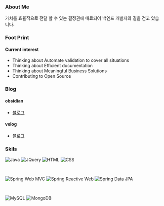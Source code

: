
### About Me

가치를 효율적으로 전달 할 수 있는 결정권에 매료되어 백엔드 개발자의 길을 걷고 있습니다.

### Foot Print

#### Current interest

- Thinking about Automate validation to cover all situations
- Thinking about Efficient documentation
- Thinking about Meaningful Business Solutions
- Contributing to Open Source

### Blog

#### obsidian

- [블로그](https://publish.obsidian.md/this-is-spear/this-is-spear/index)

#### velog

- [블로그](https://velog.io/@this-is-spear)

### Skils

![Java](https://img.shields.io/badge/Java-ED8B00?style=for-the-badge&logo=openjdk&logoColor=white)
![JQuery](https://img.shields.io/badge/jQuery-0769AD?style=for-the-badge&logo=jquery&logoColor=white)
![HTML](https://img.shields.io/badge/HTML-239120?style=for-the-badge&logo=html5&logoColor=white)
![CSS](https://img.shields.io/badge/CSS-239120?&style=for-the-badge&logo=css3&logoColor=white)

<br>

![Spring Web MVC](https://img.shields.io/badge/Spring%20Web%20MVC-6DB33F?style=for-the-badge&logo=spring&logoColor=white)
![Spring Reactive Web](https://img.shields.io/badge/Spring%20Reactive%20Web-6DB33F?style=for-the-badge&logo=spring&logoColor=white)
![Spring Data JPA](https://img.shields.io/badge/Spring%20Data%20JPA-6DB33F?style=for-the-badge&logo=spring&logoColor=white)

<br>

![MySQL](https://img.shields.io/badge/MySQL-00000F?style=for-the-badge&logo=mysql&logoColor=white)
![MongoDB](https://img.shields.io/badge/MongoDB-4EA94B?style=for-the-badge&logo=mongodb&logoColor=white)

